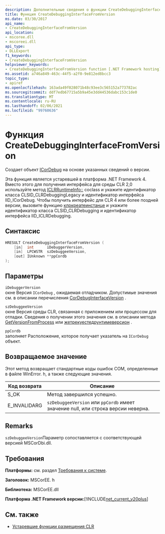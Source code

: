 ```yaml
---
description: Дополнительные сведения о функции CreateDebuggingInterfaceFromVersion
title: Функция CreateDebuggingInterfaceFromVersion
ms.date: 03/30/2017
api_name:
- CreateDebuggingInterfaceFromVersion
api_location:
- mscoree.dll
- mscoreei.dll
api_type:
- DLLExport
f1_keywords:
- CreateDebuggingInterfaceFromVersion
helpviewer_keywords:
- CreateDebuggingInterfaceFromVersion function [.NET Framework hosting]
ms.assetid: a746a849-463c-44f5-a2f0-9e812ed8bcc3
topic_type:
- apiref
ms.openlocfilehash: 163ada49f028071b48c93ee3c565152a773782ac
ms.sourcegitcommit: ddf7edb67715a5b9a45e3dd44536dabc153c1de0
ms.translationtype: MT
ms.contentlocale: ru-RU
ms.lasthandoff: 02/06/2021
ms.locfileid: "99760636"
---
```

# <a name="createdebugginginterfacefromversion-function"></a>Функция CreateDebuggingInterfaceFromVersion

Создает объект [ICorDebug](../debugging/icordebug-interface.md) на основе указанных сведений о версии.  
  
 Эта функция является устаревшей в платформа .NET Framework 4. Вместо этого для получения интерфейса для среды CLR 2,0 используйте метод [ICLRRuntimeInfo::](iclrruntimeinfo-getinterface-method.md) coclass и укажите идентификатор класса CLSID_CLRDebuggingLegacy и идентификатор интерфейса IID_ICorDebug. Чтобы получить интерфейс для CLR 4 или более поздней версии, вызовите функцию [клркреатеинстанце](clrcreateinstance-function.md) и укажите идентификатор класса CLSID_CLRDebugging и идентификатор интерфейса IID_ICLRDebugging.  
  
## <a name="syntax"></a>Синтаксис  
  
```cpp  
HRESULT CreateDebuggingInterfaceFromVersion (  
    [in]  int      iDebuggerVersion,
    [in]  LPCWSTR  szDebuggeeVersion,
    [out] IUnknown **ppCordb  
);  
```  
  
## <a name="parameters"></a>Параметры  

 `iDebuggerVersion`  
 окне Версия `ICorDebug` , ожидаемая отладчиком. Допустимые значения см. в описании перечисления [CorDebugInterfaceVersion](../debugging/cordebuginterfaceversion-enumeration.md) .  
  
 `szDebuggeeVersion`  
 окне Версия среды CLR, связанная с приложением или процессом для отладки. Сведения о получении этого значения см. в описании метода [GetVersionFromProcess](getversionfromprocess-function.md) или [жетрекуестедрунтимеверсион](getrequestedruntimeversion-function.md) .  
  
 `ppCordb`  
 заполняет Расположение, которое получает указатель на `ICorDebug` объект.  
  
## <a name="return-value"></a>Возвращаемое значение  

 Этот метод возвращает стандартные коды ошибок COM, определенные в файле WinError. h, а также следующие значения.  
  
|Код возврата|Описание|  
|-----------------|-----------------|  
|S_OK|Метод завершился успешно.|  
|E_INVALIDARG|`szDebuggeeVersion` или `ppCordb` имеет значение null, или строка версии неверна.|  
  
## <a name="remarks"></a>Remarks  

 `szDebuggeeVersion`Параметр сопоставляется с соответствующей версией MSCorDbi.dll.  
  
## <a name="requirements"></a>Требования  

 **Платформы:** см. раздел [Требования к системе](../../get-started/system-requirements.md).  
  
 **Заголовок:** MSCorEE. h  
  
 **Библиотека:** MSCorEE.dll  
  
 **Платформа .NET Framework версии:**[!INCLUDE[net_current_v20plus](../../../../includes/net-current-v20plus-md.md)]  
  
## <a name="see-also"></a>См. также

- [Устаревшие функции размещения CLR](deprecated-clr-hosting-functions.md)
